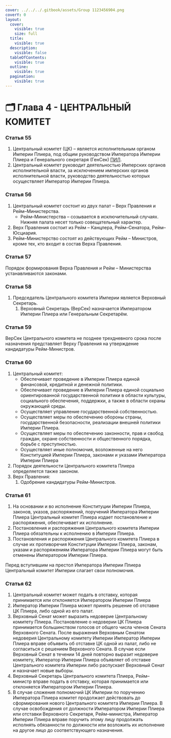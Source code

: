 ```yaml
---
cover: ../../../.gitbook/assets/Group 1123456904.png
coverY: 0
layout:
  cover:
    visible: true
    size: full
  title:
    visible: true
  description:
    visible: false
  tableOfContents:
    visible: true
  outline:
    visible: true
  pagination:
    visible: true
---
```


# 🗂️ Глава 4 - ЦЕНТРАЛЬНЫЙ КОМИТЕТ

### **Статья 55**

1. Центральный комитет (ЦК) – является исполнительным органом Империи Плиера, под общим руководством Императора Империи Плиера и Генерального секретаря (ГенСек)  [ПИЛ](../../../wiki/party.md).
2. Центральный комитет руководит деятельностью Имперских органов исполнительной власти, за исключением имперских органов исполнительной власти, руководство деятельностью которых осуществляет Император Империи Плиера.

### **Статья 56**

1. Центральный комитет состоит из двух палат – Верх Правления и Рейм–Министерства.
   * Рейм–Министерства – созывается в исключительный случаях. Нижняя палата несет только совещательный характер.
2. Верх Правления состоит из Рейм – Канцлера, Рейм–Сенатора, Рейм–Юсциария.
3. Рейм–Министерство состоят из действующих Рейм – Министров, кроме тех, кто входит в состав Верха Правления.

### **Статья 57**

Порядок формирования Верха Правления и Рейм – Министерства устанавливаются законами.

### **Статья 58**

1. Председатель Центрального комитета Империи является Верховный Секретарь.
   1. Верховный Секретарь (ВерСек) назначается Императором Империи Плиера или Генеральным Секретарём.

### **Статья 59**

ВерСек Центрального комитета не позднее трехдневного срока после назначения представляет Верху Правления на утверждение кандидатуры Рейм-Министров.

### **Статья 60**

1. Центральный комитет:
   * Обеспечивает проведение в Империи Плиера единой финансовой, кредитной и денежной политики.
   * Обеспечивает проведение в Империи Плиера единой социально ориентированной государственной политики в области культуры, социального обеспечения, поддержки, а также в области охраны окружающей среды.
   * Осуществляет управление государственной собственностью.
   * Осуществляет меры по обеспечению обороны страны, государственной безопасности, реализации внешней политики Империи Плиера.
   * Осуществляет меры по обеспечению законности, прав и свобод граждан, охране собственности и общественного порядка, борьбе с преступностью.
   * Осуществляет иные полномочия, возложенные на него Конституцией Империи Плиера, законами и указами Императора Империи Плиера
2. Порядок деятельности Центрального комитета Плиера определяется также законом.
3. Верх Правления:
   1. Одобрение кандидатуры Рейм-Министров.

### **Статья 61**

1. На основании и во исполнение Конституции Империи Плиера, законов, указов, распоряжений, поручений Императора Империи Плиера Центральный комитет Плиера издает постановление и распоряжения, обеспечивает их исполнение.
2. Постановления и распоряжения Центрального комитета Империи Плиера обязательны к исполнению в Империи Плиера.
3. Постановления и распоряжения Центрального комитета Плиера в случае их противоречия Конституции Империи Плиера, законам, указам и распоряжениям Императора Империи Плиера могут быть отменены Императором Империи Плиера.

Перед вступившим на престол Императора Империи Плиера Центральный комитет Империи слагает свои полномочия.

### **Статья 62**

1. Центральный комитет может подать в отставку, которая принимается или отклоняется Императором Империи Плиера
2. Император Империи Плиера может принять решение об отставке ЦК Плиера, либо одной из его палат.
3. Верховный Сенат может выразить недоверие Центральному комитету Плиера. Постановление о недоверии ЦК Плиера принимается большинством голосов от общего числа членов Сената Верховного Сената. После выражения Верховным Сенатом недоверия Центральному комитету Империи Император Империи Плиера вправе объявить об отставке ЦК одной из палат, либо не согласиться с решением Верховного Сената. В случае если Верховный Сенат в течении 14 дней повторно выразит недоверие комитету, Император Империи Плиера объявляет об отставке Центрального комитета Империи либо распускает Верховный Сенат и назначает новые выборы.
4. Верховный Секретарь Центрального комитета Плиера, Рейм–министр вправе подать в отставку, которая принимается или отклоняется Императором Империи Плиера.
5. В случае сложения полномочий ЦК Империи по поручению Императора Плиера комитет продолжает действовать до сформирования нового Центрального комитета Империи Плиера. В случае освобождения от должности Императором Империи Плиера или отставки Верховного Секретаря, Рейм–министра, Император Империи Плиера вправе поручить этому лицу продолжать исполнять обязанности по должности или возложить их исполнение на другое лицо до соответствующего назначения.

